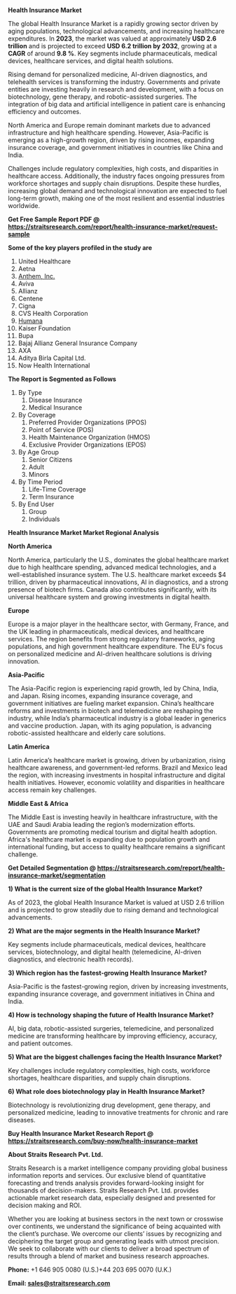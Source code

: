 <p><strong>Health Insurance Market</strong></p>
<p>The global Health Insurance Market is a rapidly growing sector driven by aging populations, technological advancements, and increasing healthcare expenditures. In <strong>2023</strong>, the market was valued at approximately <strong>USD 2.6 trillion</strong> and is projected to exceed <strong>USD 6.2 trillion</strong><strong> by 2032</strong>, growing at a <strong>CAGR</strong> of around <strong>9.8 %</strong>. Key segments include pharmaceuticals, medical devices, healthcare services, and digital health solutions.</p>
<p>Rising demand for personalized medicine, AI-driven diagnostics, and telehealth services is transforming the industry. Governments and private entities are investing heavily in research and development, with a focus on biotechnology, gene therapy, and robotic-assisted surgeries. The integration of big data and artificial intelligence in patient care is enhancing efficiency and outcomes.</p>
<p>North America and Europe remain dominant markets due to advanced infrastructure and high healthcare spending. However, Asia-Pacific is emerging as a high-growth region, driven by rising incomes, expanding insurance coverage, and government initiatives in countries like China and India.</p>
<p>Challenges include regulatory complexities, high costs, and disparities in healthcare access. Additionally, the industry faces ongoing pressures from workforce shortages and supply chain disruptions. Despite these hurdles, increasing global demand and technological innovation are expected to fuel long-term growth, making one of the most resilient and essential industries worldwide.</p>
<p><strong>Get Free Sample Report PDF @ <a href=https://straitsresearch.com/report/health-insurance-market/request-sample>https://straitsresearch.com/report/health-insurance-market/request-sample</a></strong></p>
<div><strong>Some of the key players profiled in the study are</strong></div>
<p><div><ol><li>United Healthcare</li><li>Aetna</li><li><a href=""https://www.anthem.com/"" target=""_blank"">Anthem, Inc.</a></li><li>Aviva</li><li>Allianz</li><li>Centene</li><li>Cigna</li><li>CVS Health Corporation</li><li><a href=""https://www.humana.com/"" target=""_blank"">Humana</a></li><li>Kaiser Foundation</li><li>Bupa</li><li>Bajaj Allianz General Insurance Company</li><li>AXA</li><li>Aditya Birla Capital Ltd.</li><li>Now Health International</li></ol></div></p>
<p><strong>The Report is Segmented as Follows</strong></p>
<p><ol>
<li>By Type
<ol>
<li>Disease Insurance</li>
<li>Medical Insurance</li>
</ol>
</li>
<li>By Coverage
<ol>
<li>Preferred Provider Organizations (PPOS)</li>
<li>Point of Service (POS)</li>
<li>Health Maintenance Organization (HMOS)</li>
<li>Exclusive Provider Organizations (EPOS)</li>
</ol>
</li>
<li>By Age Group
<ol>
<li>Senior Citizens</li>
<li>Adult</li>
<li>Minors</li>
</ol>
</li>
<li>By Time Period
<ol>
<li>Life-Time Coverage</li>
<li>Term Insurance</li>
</ol>
</li>
<li>By End User
<ol>
<li>Group</li>
<li>Individuals</li>
</ol>
</li>
</ol></p>
<p><strong>Health Insurance Market Market Regional Analysis</strong></p>
<p><strong>North America</strong></p>
<p>North America, particularly the U.S., dominates the global healthcare market due to high healthcare spending, advanced medical technologies, and a well-established insurance system. The U.S. healthcare market exceeds $4 trillion, driven by pharmaceutical innovations, AI in diagnostics, and a strong presence of biotech firms. Canada also contributes significantly, with its universal healthcare system and growing investments in digital health.</p>
<p><strong>Europe</strong></p>
<p>Europe is a major player in the healthcare sector, with Germany, France, and the UK leading in pharmaceuticals, medical devices, and healthcare services. The region benefits from strong regulatory frameworks, aging populations, and high government healthcare expenditure. The EU's focus on personalized medicine and AI-driven healthcare solutions is driving innovation.</p>
<p><strong>Asia-Pacific</strong></p>
<p>The Asia-Pacific region is experiencing rapid growth, led by China, India, and Japan. Rising incomes, expanding insurance coverage, and government initiatives are fueling market expansion. China&rsquo;s healthcare reforms and investments in biotech and telemedicine are reshaping the industry, while India&rsquo;s pharmaceutical industry is a global leader in generics and vaccine production. Japan, with its aging population, is advancing robotic-assisted healthcare and elderly care solutions.</p>
<p><strong>Latin America</strong></p>
<p>Latin America&rsquo;s healthcare market is growing, driven by urbanization, rising healthcare awareness, and government-led reforms. Brazil and Mexico lead the region, with increasing investments in hospital infrastructure and digital health initiatives. However, economic volatility and disparities in healthcare access remain key challenges.</p>
<p><strong>Middle East &amp; Africa</strong></p>
<p>The Middle East is investing heavily in healthcare infrastructure, with the UAE and Saudi Arabia leading the region&rsquo;s modernization efforts. Governments are promoting medical tourism and digital health adoption. Africa's healthcare market is expanding due to population growth and international funding, but access to quality healthcare remains a significant challenge.</p>
<p><strong>Get Detailed Segmentation @ <a href=https://straitsresearch.com/report/health-insurance-market/segmentation>https://straitsresearch.com/report/health-insurance-market/segmentation</a></strong></p>
<p><strong>1) What is the current size of the global Health Insurance Market?</strong></p>
<p>As of 2023, the global Health Insurance Market is valued at USD 2.6 trillion and is projected to grow steadily due to rising demand and technological advancements.</p>
<p><strong>2) What are the major segments in the Health Insurance Market?</strong></p>
<p>Key segments include pharmaceuticals, medical devices, healthcare services, biotechnology, and digital health (telemedicine, AI-driven diagnostics, and electronic health records).</p>
<p><strong>3) Which region has the fastest-growing Health Insurance Market?</strong></p>
<p>Asia-Pacific is the fastest-growing region, driven by increasing investments, expanding insurance coverage, and government initiatives in China and India.</p>
<p><strong>4) How is technology shaping the future of Health Insurance Market?</strong></p>
<p>AI, big data, robotic-assisted surgeries, telemedicine, and personalized medicine are transforming healthcare by improving efficiency, accuracy, and patient outcomes.</p>
<p><strong>5) What are the biggest challenges facing the Health Insurance Market?</strong></p>
<p>Key challenges include regulatory complexities, high costs, workforce shortages, healthcare disparities, and supply chain disruptions.</p>
<p><strong>6) What role does biotechnology play in Health Insurance Market?</strong></p>
<p>Biotechnology is revolutionizing drug development, gene therapy, and personalized medicine, leading to innovative treatments for chronic and rare diseases.</p>
<p><strong>Buy Health Insurance Market Research Report @ <a href=https://straitsresearch.com/buy-now/health-insurance-market>https://straitsresearch.com/buy-now/health-insurance-market</a></strong></p>
<p><strong>About Straits Research Pvt. Ltd.</strong></p>
<p>Straits Research is a market intelligence company providing global business information reports and services. Our exclusive blend of quantitative forecasting and trends analysis provides forward-looking insight for thousands of decision-makers. Straits Research Pvt. Ltd. provides actionable market research data, especially designed and presented for decision making and ROI.</p>
<p>Whether you are looking at business sectors in the next town or crosswise over continents, we understand the significance of being acquainted with the client&rsquo;s purchase. We overcome our clients&rsquo; issues by recognizing and deciphering the target group and generating leads with utmost precision. We seek to collaborate with our clients to deliver a broad spectrum of results through a blend of market and business research approaches.</p>
<p><strong><strong>Phone:</strong></strong> +1 646 905 0080 (U.S.)+44 203 695 0070 (U.K.)</p>
<p><strong><strong>Email: </strong></strong><a href=mailto:sales@straitsresearch.com><strong><u><strong>sales@straitsresearch.com</strong></u></strong></a></p>
